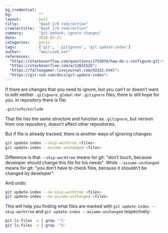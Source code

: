 ```yaml
---
bg_credential:
bg:            ""
layout:        post
title:         "Bash I/O redirection"
crawlertitle:  "Bash I/O redirection"
summary:       "git &mdash; ignore changes"
date:          2018-03-21
categories:    posts
tags:          ['git', '.gitignore', 'git update-index']
author:        "mwilczek.net"
references:
  "https://stackoverflow.com/questions/1753070/how-do-i-configure-git-to-ignore-some-files-locally":
  "https://stackoverflow.com/a/13631525":
  "https://fallengamer.livejournal.com/93321.html":
  "https://git-scm.com/docs/git-update-index":
---
```


If there are changes that you need to ignore, but you can’t or doesn’t want to edit neither
`.gitignore_global` nor `.gitignore` files, there is still hope for you. In repository there is file:

```bash
.git/info/exclude
```

That file has the same structure and function as `.gitignore`, but version from one repository,
doesn’t affect other repositories.

But if file is already tracked, there is another ways of ignoring changes:

```bash
git update-index --skip-worktree <files>
git update-index --assume-unchanged <files>
```

Difference is that `--skip-worktree` means for git: "don’t touch, because developer should change this
file for his needs". While `--assume-unchanged` means for git: "you don’t have to check files,
because it shouldn’t be changed by developer".

And undo:

```bash
git update-index --no-skip-worktree <files>
git update-index --no-assume-unchanged <files>
```

This will help you finding what files are marked with `git update-index --skip-worktree` and
`git update-index --assume-unchanged` respectively:

```bash
git ls-files -v | grep '^S'
git ls-files -v | grep '^h'
```
